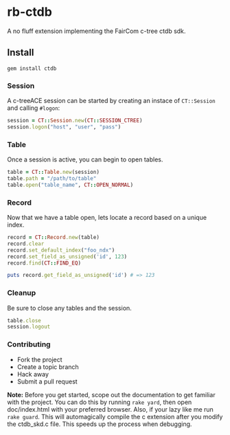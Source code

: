 # rb-ctdb

A no fluff extension implementing the FairCom c-tree ctdb sdk.

## Install

    gem install ctdb

### Session

A c-treeACE session can be started by creating an instace of `CT::Session` and
calling `#logon`:

```ruby
session = CT::Session.new(CT::SESSION_CTREE)
session.logon("host", "user", "pass")
```

### Table

Once a session is active, you can begin to open tables.

```ruby
table = CT::Table.new(session)
table.path = "/path/to/table"
table.open("table_name", CT::OPEN_NORMAL)
```

### Record

Now that we have a table open, lets locate a record based on a unique index.

```ruby
record = CT::Record.new(table)
record.clear
record.set_default_index("foo_ndx")
record.set_field_as_unsigned('id', 123)
record.find(CT::FIND_EQ)

puts record.get_field_as_unsigned('id') # => 123
```


### Cleanup

Be sure to close any tables and the session.

```ruby
table.close
session.logout
```

### Contributing

* Fork the project
* Create a topic branch
* Hack away
* Submit a pull request

**Note:** Before you get started, scope out the documentation to get familiar with
the project.  You can do this by running `rake yard`, then open doc/index.html 
with your preferred browser.  Also, if your lazy like me run `rake guard`.  This 
will automagically compile the c extension after you modify the ctdb_skd.c file. 
This speeds up the process when debugging.    